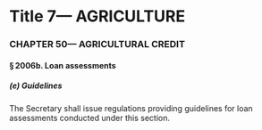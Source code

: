 
# Title 7— AGRICULTURE
### CHAPTER 50— AGRICULTURAL CREDIT
#### § 2006b. Loan assessments
##### (e) Guidelines

The Secretary shall issue regulations providing guidelines for loan assessments conducted under this section.

